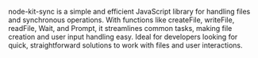 node-kit-sync is a simple and efficient JavaScript library for handling files and synchronous operations. With functions like createFile, writeFile, readFile, Wait, and Prompt, it streamlines common tasks, making file creation and user input handling easy. Ideal for developers looking for quick, straightforward solutions to work with files and user interactions.
